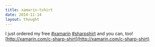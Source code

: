 ```yaml
---
title: xamarin-tshirt
date: 2014-11-14
layout: thought
---
```

I just ordered my free [#xamarin](https://x.com/hashtag/xamarin?src=hashtag_click) [#sharpshirt](https://x.com/hashtag/sharpshirt?src=hashtag_click) and you can, too! [http://xamarin.com/c-sharp-shirt](http://xamarin.com/c-sharp-shirt)
